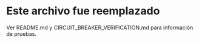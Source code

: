 # Este archivo fue reemplazado

Ver README.md y CIRCUIT_BREAKER_VERIFICATION.md para información de pruebas.